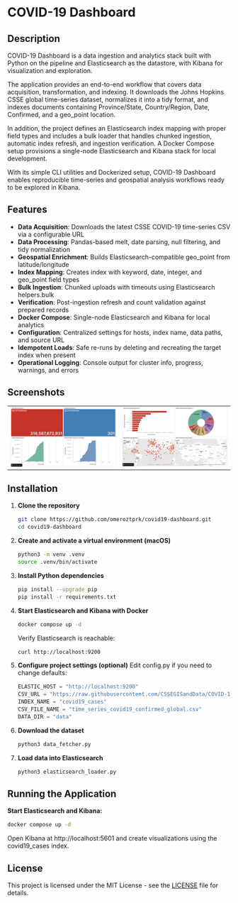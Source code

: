 # COVID-19 Dashboard

## Description

COVID-19 Dashboard is a data ingestion and analytics stack built with Python on the pipeline and Elasticsearch as the datastore, with Kibana for visualization and exploration.

The application provides an end-to-end workflow that covers data acquisition, transformation, and indexing. It downloads the Johns Hopkins CSSE global time-series dataset, normalizes it into a tidy format, and indexes documents containing Province/State, Country/Region, Date, Confirmed, and a geo_point location.

In addition, the project defines an Elasticsearch index mapping with proper field types and includes a bulk loader that handles chunked ingestion, automatic index refresh, and ingestion verification. A Docker Compose setup provisions a single-node Elasticsearch and Kibana stack for local development.

With its simple CLI utilities and Dockerized setup, COVID-19 Dashboard enables reproducible time-series and geospatial analysis workflows ready to be explored in Kibana.

## Features

- **Data Acquisition**: Downloads the latest CSSE COVID-19 time-series CSV via a configurable URL
- **Data Processing**: Pandas-based melt, date parsing, null filtering, and tidy normalization
- **Geospatial Enrichment**: Builds Elasticsearch-compatible geo_point from latitude/longitude
- **Index Mapping**: Creates index with keyword, date, integer, and geo_point field types
- **Bulk Ingestion**: Chunked uploads with timeouts using Elasticsearch helpers.bulk
- **Verification**: Post-ingestion refresh and count validation against prepared records
- **Docker Compose**: Single-node Elasticsearch and Kibana for local analytics
- **Configuration**: Centralized settings for hosts, index name, data paths, and source URL
- **Idempotent Loads**: Safe re-runs by deleting and recreating the target index when present
- **Operational Logging**: Console output for cluster info, progress, warnings, and errors

## Screenshots

<table>
  <tr>
    <td align="center">
      <a href="screenshots/graphs1.png">
        <img src="screenshots/graphs1.png" alt="" width="260">
      </a><br/><sub></sub>
    </td>
    <td align="center">
      <a href="screenshots/graphs2.png">
        <img src="screenshots/graphs2.png" alt="" width="260">
      </a><br/><sub></sub>
    </td>
  </tr>
</table>

## Installation

1. **Clone the repository**
   ```bash
   git clone https://github.com/omeroztprk/covid19-dashboard.git
   cd covid19-dashboard
   ```

2. **Create and activate a virtual environment (macOS)**
   ```bash
   python3 -m venv .venv
   source .venv/bin/activate
   ```

3. **Install Python dependencies**
   ```bash
   pip install --upgrade pip
   pip install -r requirements.txt
   ```

4. **Start Elasticsearch and Kibana with Docker**
   ```bash
   docker compose up -d
   ```
   Verify Elasticsearch is reachable:
   ```bash
   curl http://localhost:9200
   ```

5. **Configure project settings (optional)**
   Edit config.py if you need to change defaults:
   ```python
   ELASTIC_HOST = "http://localhost:9200"
   CSV_URL = "https://raw.githubusercontent.com/CSSEGISandData/COVID-19/master/csse_covid_19_data/csse_covid_19_time_series/time_series_covid19_confirmed_global.csv"
   INDEX_NAME = "covid19_cases"
   CSV_FILE_NAME = "time_series_covid19_confirmed_global.csv"
   DATA_DIR = "data"
   ```

6. **Download the dataset**
   ```bash
   python3 data_fetcher.py
   ```

7. **Load data into Elasticsearch**
   ```bash
   python3 elasticsearch_loader.py
   ```

## Running the Application

**Start Elasticsearch and Kibana:**
```bash
docker compose up -d
```

Open Kibana at http://localhost:5601 and create visualizations using the covid19_cases index.

## License

This project is licensed under the MIT License - see the [LICENSE](LICENSE) file for details.
